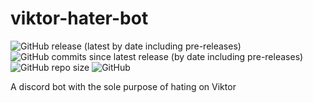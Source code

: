 # viktor-hater-bot
![GitHub release (latest by date including pre-releases)](https://img.shields.io/github/v/release/sabotack/viktor-hater-bot?include_prereleases&label=current%20version) ![GitHub commits since latest release (by date including pre-releases)](https://img.shields.io/github/commits-since/sabotack/viktor-hater-bot/latest?include_prereleases) ![GitHub repo size](https://img.shields.io/github/repo-size/sabotack/viktor-hater-bot) ![GitHub](https://img.shields.io/github/license/sabotack/viktor-hater-bot)

A discord bot with the sole purpose of hating on Viktor
